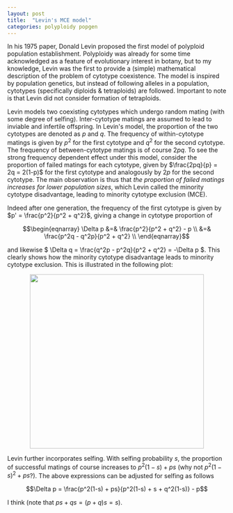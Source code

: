 ```yaml
---
layout: post
title:  "Levin's MCE model"
categories: polyploidy popgen
---
```


In his 1975 paper, Donald Levin proposed the first model of polyploid population establishment. Polyploidy was already for some time acknowledged as a feature of evolutionary interest in botany, but to my knowledge, Levin was the first to provide a (simple) mathematical description of the problem of cytotype coexistence. The model is inspired by population genetics, but instead of following alleles in a population, cytotypes (specifically diploids & tetraploids) are followed. Important to note is that Levin did not consider formation of tetraploids.

Levin models two coexisting cytotypes which undergo random mating (with some degree of selfing). Inter-cytotype matings are assumed to lead to inviable and infertile offspring. In Levin's model, the proportion of the two cytotypes are denoted as $p$ and $q$. The frequency of within-cytotype matings is given by $p^2$ for the first cytotype and $q^2$ for the second cytotype. The frequency of between-cytotype matings is of course $2pq$. To see the strong frequency dependent effect under this model, consider the proportion of failed matings for each cytotype, given by $\frac{2pq}{p} = 2q = 2(1-p)$ for the first cytotype and analogously by $2p$ for the second cytotype. The main observation is thus that *the proportion of failed matings increases for lower population sizes*, which Levin called the minority cytotype disadvantage, leading to minority cytotype exclusion (MCE).

Indeed after one generation, the frequency of the first cytotype is given by $p' = \frac{p^2}{p^2 + q^2}$, giving a change in cytotype proportion of

$$\begin{eqnarray}
\Delta p &=& \frac{p^2}{p^2 + q^2} - p \\
         &=& \frac{p^2q - q^2p}{p^2 + q^2} \\
\end{eqnarray}$$

and likewise $ \Delta q = \frac{q^2p - p^2q}{p^2 + q^2} = -\Delta p $. This clearly shows how the minority cytotype disadvantage leads to minority cytotype exclusion. This is illustrated in the following plot:

<center><img src="{{ "/assets/levinmce_1.png" | absolute_url }} " width='400px'></center>

Levin further incorporates selfing. With selfing probability $s$, the proportion of successful matings of course increases to $p^2(1-s) + ps$ (why not $p^2(1-s)^2 + ps$?). The above expressions can be adjusted for selfing as follows

$$\Delta p = \frac{p^2(1-s) + ps}{p^2(1-s) + s + q^2(1-s)} - p$$

I think (note that $ps + qs = (p+q)s = s$).
